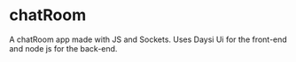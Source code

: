 # chatRoom
A chatRoom app made with JS and Sockets. Uses Daysi Ui for the front-end and node js for the back-end.
